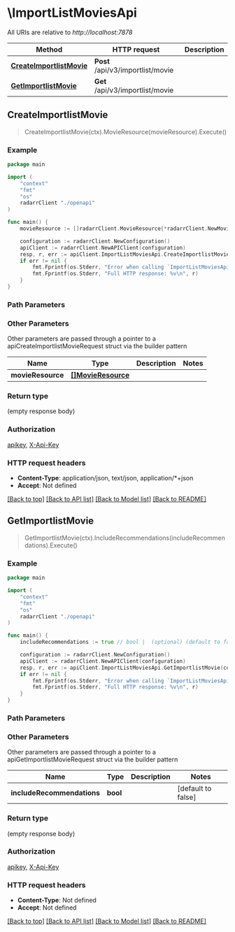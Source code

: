 # \ImportListMoviesApi

All URIs are relative to *http://localhost:7878*

Method | HTTP request | Description
------------- | ------------- | -------------
[**CreateImportlistMovie**](ImportListMoviesApi.md#CreateImportlistMovie) | **Post** /api/v3/importlist/movie | 
[**GetImportlistMovie**](ImportListMoviesApi.md#GetImportlistMovie) | **Get** /api/v3/importlist/movie | 



## CreateImportlistMovie

> CreateImportlistMovie(ctx).MovieResource(movieResource).Execute()



### Example

```go
package main

import (
    "context"
    "fmt"
    "os"
    radarrClient "./openapi"
)

func main() {
    movieResource := []radarrClient.MovieResource{*radarrClient.NewMovieResource()} // []MovieResource |  (optional)

    configuration := radarrClient.NewConfiguration()
    apiClient := radarrClient.NewAPIClient(configuration)
    resp, r, err := apiClient.ImportListMoviesApi.CreateImportlistMovie(context.Background()).MovieResource(movieResource).Execute()
    if err != nil {
        fmt.Fprintf(os.Stderr, "Error when calling `ImportListMoviesApi.CreateImportlistMovie``: %v\n", err)
        fmt.Fprintf(os.Stderr, "Full HTTP response: %v\n", r)
    }
}
```

### Path Parameters



### Other Parameters

Other parameters are passed through a pointer to a apiCreateImportlistMovieRequest struct via the builder pattern


Name | Type | Description  | Notes
------------- | ------------- | ------------- | -------------
 **movieResource** | [**[]MovieResource**](MovieResource.md) |  | 

### Return type

 (empty response body)

### Authorization

[apikey](../README.md#apikey), [X-Api-Key](../README.md#X-Api-Key)

### HTTP request headers

- **Content-Type**: application/json, text/json, application/*+json
- **Accept**: Not defined

[[Back to top]](#) [[Back to API list]](../README.md#documentation-for-api-endpoints)
[[Back to Model list]](../README.md#documentation-for-models)
[[Back to README]](../README.md)


## GetImportlistMovie

> GetImportlistMovie(ctx).IncludeRecommendations(includeRecommendations).Execute()



### Example

```go
package main

import (
    "context"
    "fmt"
    "os"
    radarrClient "./openapi"
)

func main() {
    includeRecommendations := true // bool |  (optional) (default to false)

    configuration := radarrClient.NewConfiguration()
    apiClient := radarrClient.NewAPIClient(configuration)
    resp, r, err := apiClient.ImportListMoviesApi.GetImportlistMovie(context.Background()).IncludeRecommendations(includeRecommendations).Execute()
    if err != nil {
        fmt.Fprintf(os.Stderr, "Error when calling `ImportListMoviesApi.GetImportlistMovie``: %v\n", err)
        fmt.Fprintf(os.Stderr, "Full HTTP response: %v\n", r)
    }
}
```

### Path Parameters



### Other Parameters

Other parameters are passed through a pointer to a apiGetImportlistMovieRequest struct via the builder pattern


Name | Type | Description  | Notes
------------- | ------------- | ------------- | -------------
 **includeRecommendations** | **bool** |  | [default to false]

### Return type

 (empty response body)

### Authorization

[apikey](../README.md#apikey), [X-Api-Key](../README.md#X-Api-Key)

### HTTP request headers

- **Content-Type**: Not defined
- **Accept**: Not defined

[[Back to top]](#) [[Back to API list]](../README.md#documentation-for-api-endpoints)
[[Back to Model list]](../README.md#documentation-for-models)
[[Back to README]](../README.md)

